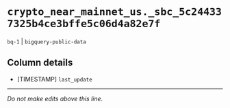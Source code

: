 # `crypto_near_mainnet_us._sbc_5c244337325b4ce3bffe5c06d4a82e7f`
`bq-1` | `bigquery-public-data`

## Column details
* [TIMESTAMP] `last_update`

-------------------------------------------------------------------------------
*Do not make edits above this line.*
